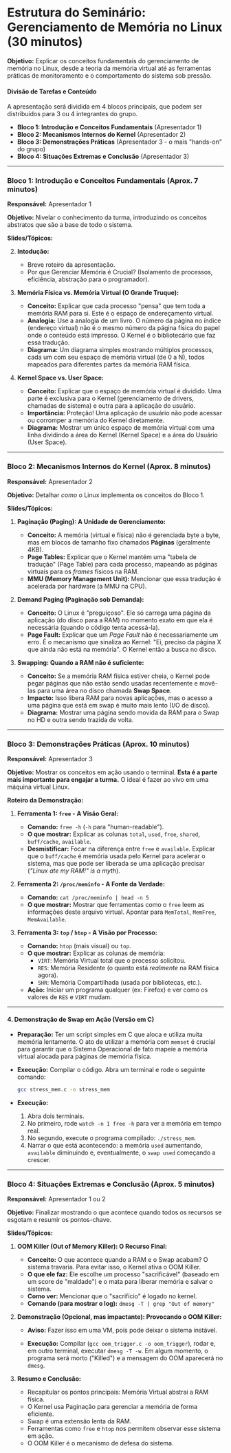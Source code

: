 # **Estrutura do Seminário: Gerenciamento de Memória no Linux (30 minutos)**

**Objetivo:** Explicar os conceitos fundamentais do gerenciamento de memória no Linux, desde a teoria da memória virtual até as ferramentas práticas de monitoramento e o comportamento do sistema sob pressão.

#### **Divisão de Tarefas e Conteúdo**

A apresentação será dividida em 4 blocos principais, que podem ser distribuídos para 3 ou 4 integrantes do grupo.

  * **Bloco 1: Introdução e Conceitos Fundamentais** (Apresentador 1)
  * **Bloco 2: Mecanismos Internos do Kernel** (Apresentador 2)
  * **Bloco 3: Demonstrações Práticas** (Apresentador 3 - o mais "hands-on" do grupo)
  * **Bloco 4: Situações Extremas e Conclusão** (Apresentador 3)

-----

### **Bloco 1: Introdução e Conceitos Fundamentais (Aprox. 7 minutos)**

**Responsável:** Apresentador 1

**Objetivo:** Nivelar o conhecimento da turma, introduzindo os conceitos abstratos que são a base de todo o sistema.

**Slides/Tópicos:**

2.  **Intodução:**

      * Breve roteiro da apresentação.
      * Por que Gerenciar Memória é Crucial? (Isolamento de processos, eficiência, abstração para o programador).

3.  **Memória Física vs. Memória Virtual (O Grande Truque):**

      * **Conceito:** Explicar que cada processo "pensa" que tem toda a memória RAM para si. Este é o espaço de endereçamento virtual.
      * **Analogia:** Use a analogia de um livro. O número da página no índice (endereço virtual) não é o mesmo número da página física do papel onde o conteúdo está impresso. O Kernel é o bibliotecário que faz essa tradução.
      * **Diagrama:** Um diagrama simples mostrando múltiplos processos, cada um com seu espaço de memória virtual (de 0 a N), todos mapeados para diferentes partes da memória RAM física.

4.  **Kernel Space vs. User Space:**

      * **Conceito:** Explicar que o espaço de memória virtual é dividido. Uma parte é exclusiva para o Kernel (gerenciamento de drivers, chamadas de sistema) e outra para a aplicação do usuário.
      * **Importância:** Proteção\! Uma aplicação de usuário não pode acessar ou corromper a memória do Kernel diretamente.
      * **Diagrama:** Mostrar um único espaço de memória virtual com uma linha dividindo a área do Kernel (Kernel Space) e a área do Usuário (User Space).

-----

### **Bloco 2: Mecanismos Internos do Kernel (Aprox. 8 minutos)**

**Responsável:** Apresentador 2

**Objetivo:** Detalhar *como* o Linux implementa os conceitos do Bloco 1.

**Slides/Tópicos:**

1.  **Paginação (Paging): A Unidade de Gerenciamento:**

      * **Conceito:** A memória (virtual e física) não é gerenciada byte a byte, mas em blocos de tamanho fixo chamados **Páginas** (geralmente 4KB).
      * **Page Tables:** Explicar que o Kernel mantém uma "tabela de tradução" (Page Table) para cada processo, mapeando as páginas virtuais para os *frames* físicos na RAM.
      * **MMU (Memory Management Unit):** Mencionar que essa tradução é acelerada por hardware (a MMU na CPU).

2.  **Demand Paging (Paginação sob Demanda):**

      * **Conceito:** O Linux é "preguiçoso". Ele só carrega uma página da aplicação (do disco para a RAM) no momento exato em que ela é necessária (quando o código tenta acessá-la).
      * **Page Fault:** Explicar que um *Page Fault* não é necessariamente um erro. É o mecanismo que sinaliza ao Kernel: "Ei, preciso da página X que ainda não está na memória". O Kernel então a busca no disco.

3.  **Swapping: Quando a RAM não é suficiente:**

      * **Conceito:** Se a memória RAM física estiver cheia, o Kernel pode pegar páginas que não estão sendo usadas recentemente e movê-las para uma área no disco chamada **Swap Space**.
      * **Impacto:** Isso libera RAM para novas aplicações, mas o acesso a uma página que está em swap é muito mais lento (I/O de disco).
      * **Diagrama:** Mostrar uma página sendo movida da RAM para o Swap no HD e outra sendo trazida de volta.

-----

### **Bloco 3: Demonstrações Práticas (Aprox. 10 minutos)**

**Responsável:** Apresentador 3

**Objetivo:** Mostrar os conceitos em ação usando o terminal. **Esta é a parte mais importante para engajar a turma.** O ideal é fazer ao vivo em uma máquina virtual Linux.

**Roteiro da Demonstração:**

1.  **Ferramenta 1: `free` - A Visão Geral:**

      * **Comando:** `free -h` (`-h` para "human-readable").
      * **O que mostrar:** Explicar as colunas `total`, `used`, `free`, `shared`, `buff/cache`, `available`.
      * **Desmistificar:** Focar na diferença entre `free` e `available`. Explicar que o `buff/cache` é memória usada pelo Kernel para acelerar o sistema, mas que pode ser liberada se uma aplicação precisar (*"Linux ate my RAM\!" is a myth*).

2.  **Ferramenta 2: `/proc/meminfo` - A Fonte da Verdade:**

      * **Comando:** `cat /proc/meminfo | head -n 5`
      * **O que mostrar:** Mostrar que ferramentas como o `free` leem as informações deste arquivo virtual. Apontar para `MemTotal`, `MemFree`, `MemAvailable`.

3.  **Ferramenta 3: `top` / `htop` - A Visão por Processo:**

      * **Comando:** `htop` (mais visual) ou `top`.
      * **O que mostrar:** Explicar as colunas de memória:
          * `VIRT`: Memória Virtual total que o processo solicitou.
          * `RES`: Memória Residente (o quanto está *realmente* na RAM física agora).
          * `SHR`: Memória Compartilhada (usada por bibliotecas, etc.).
      * **Ação:** Iniciar um programa qualquer (ex: Firefox) e ver como os valores de `RES` e `VIRT` mudam.

-----

#### **4. Demonstração de Swap em Ação (Versão em C)**

  * **Preparação:** Ter um script simples em C que aloca e utiliza muita memória lentamente. O ato de utilizar a memória com `memset` é crucial para garantir que o Sistema Operacional de fato mapeie a memória virtual alocada para páginas de memória física.

  * **Execução:** Compilar o código. Abra um terminal e rode o seguinte comando:

    ```bash
    gcc stress_mem.c -o stress_mem
    ```

  * **Execução:**

    1.  Abra dois terminais.
    2.  No primeiro, rode `watch -n 1 free -h` para ver a memória em tempo real.
    3.  No segundo, execute o programa compilado: `./stress_mem`.
    4.  Narrar o que está acontecendo: a memória `used` aumentando, `available` diminuindo e, eventualmente, o `swap used` começando a crescer.
-----

### **Bloco 4: Situações Extremas e Conclusão (Aprox. 5 minutos)**

**Responsável:** Apresentador 1 ou 2

**Objetivo:** Finalizar mostrando o que acontece quando todos os recursos se esgotam e resumir os pontos-chave.

**Slides/Tópicos:**

1.  **OOM Killer (Out of Memory Killer): O Recurso Final:**

      * **Conceito:** O que acontece quando a RAM e o Swap acabam? O sistema travaria. Para evitar isso, o Kernel ativa o OOM Killer.
      * **O que ele faz:** Ele escolhe um processo "sacrificável" (baseado em um score de "maldade") e o mata para liberar memória e salvar o sistema.
      * **Como ver:** Mencionar que o "sacrifício" é logado no kernel.
      * **Comando (para mostrar o log):** `dmesg -T | grep "Out of memory"`

2.  **Demonstração (Opcional, mas impactante): Provocando o OOM Killer:**

      * **Aviso:** Fazer isso em uma VM, pois pode deixar o sistema instável.

      * **Execução:** Compilar (`gcc oom_trigger.c -o oom_trigger`), rodar e, em outro terminal, executar `dmesg -T -w`. Em algum momento, o programa será morto ("Killed") e a mensagem do OOM aparecerá no `dmesg`.

3.  **Resumo e Conclusão:**

      * Recapitular os pontos principais: Memória Virtual abstrai a RAM física.
      * O Kernel usa Paginação para gerenciar a memória de forma eficiente.
      * Swap é uma extensão lenta da RAM.
      * Ferramentas como `free` e `htop` nos permitem observar esse sistema em ação.
      * O OOM Killer é o mecanismo de defesa do sistema.
